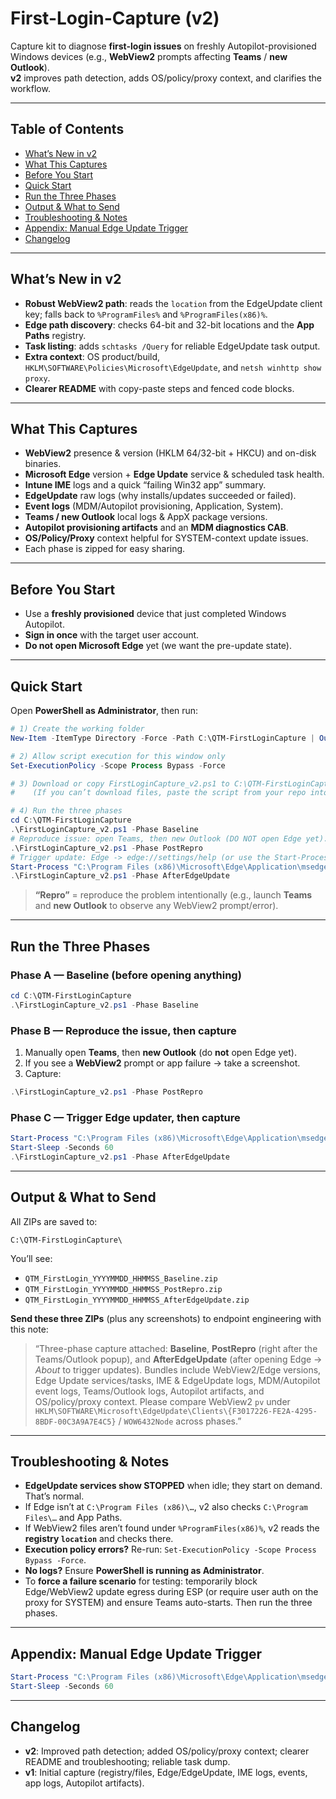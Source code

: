 # First-Login-Capture (v2)

Capture kit to diagnose **first-login issues** on freshly Autopilot-provisioned Windows devices (e.g., **WebView2** prompts affecting **Teams** / **new Outlook**).  
**v2** improves path detection, adds OS/policy/proxy context, and clarifies the workflow.

---

## Table of Contents
- [What’s New in v2](#whats-new-in-v2)
- [What This Captures](#what-this-captures)
- [Before You Start](#before-you-start)
- [Quick Start](#quick-start)
- [Run the Three Phases](#run-the-three-phases)
- [Output & What to Send](#output--what-to-send)
- [Troubleshooting & Notes](#troubleshooting--notes)
- [Appendix: Manual Edge Update Trigger](#appendix-manual-edge-update-trigger)
- [Changelog](#changelog)

---

## What’s New in v2
- **Robust WebView2 path**: reads the `location` from the EdgeUpdate client key; falls back to `%ProgramFiles%` and `%ProgramFiles(x86)%`.
- **Edge path discovery**: checks 64-bit and 32-bit locations and the **App Paths** registry.
- **Task listing**: adds `schtasks /Query` for reliable EdgeUpdate task output.
- **Extra context**: OS product/build, `HKLM\SOFTWARE\Policies\Microsoft\EdgeUpdate`, and `netsh winhttp show proxy`.
- **Clearer README** with copy-paste steps and fenced code blocks.

---

## What This Captures
- **WebView2** presence & version (HKLM 64/32-bit + HKCU) and on-disk binaries.
- **Microsoft Edge** version + **Edge Update** service & scheduled task health.
- **Intune IME** logs and a quick “failing Win32 app” summary.
- **EdgeUpdate** raw logs (why installs/updates succeeded or failed).
- **Event logs** (MDM/Autopilot provisioning, Application, System).
- **Teams / new Outlook** local logs & AppX package versions.
- **Autopilot provisioning artifacts** and an **MDM diagnostics CAB**.
- **OS/Policy/Proxy** context helpful for SYSTEM-context update issues.
- Each phase is zipped for easy sharing.

---

## Before You Start
- Use a **freshly provisioned** device that just completed Windows Autopilot.
- **Sign in once** with the target user account.
- **Do not open Microsoft Edge** yet (we want the pre-update state).

---

## Quick Start

Open **PowerShell as Administrator**, then run:

```powershell
# 1) Create the working folder
New-Item -ItemType Directory -Force -Path C:\QTM-FirstLoginCapture | Out-Null

# 2) Allow script execution for this window only
Set-ExecutionPolicy -Scope Process Bypass -Force

# 3) Download or copy FirstLoginCapture_v2.ps1 to C:\QTM-FirstLoginCapture
#    (If you can’t download files, paste the script from your repo into this path.)

# 4) Run the three phases
cd C:\QTM-FirstLoginCapture
.\FirstLoginCapture_v2.ps1 -Phase Baseline
# Reproduce issue: open Teams, then new Outlook (DO NOT open Edge yet).
.\FirstLoginCapture_v2.ps1 -Phase PostRepro
# Trigger update: Edge -> edge://settings/help (or use the Start-Process line below), wait ~60s.
Start-Process "C:\Program Files (x86)\Microsoft\Edge\Application\msedge.exe" "edge://settings/help"; Start-Sleep -Seconds 60
.\FirstLoginCapture_v2.ps1 -Phase AfterEdgeUpdate
```

> **“Repro”** = reproduce the problem intentionally (e.g., launch **Teams** and **new Outlook** to observe any WebView2 prompt/error).

---

## Run the Three Phases

### Phase A — Baseline (before opening anything)
```powershell
cd C:\QTM-FirstLoginCapture
.\FirstLoginCapture_v2.ps1 -Phase Baseline
```

### Phase B — Reproduce the issue, then capture
1. Manually open **Teams**, then **new Outlook** (do **not** open Edge yet).  
2. If you see a **WebView2** prompt or app failure → take a screenshot.  
3. Capture:
```powershell
.\FirstLoginCapture_v2.ps1 -Phase PostRepro
```

### Phase C — Trigger Edge updater, then capture
```powershell
Start-Process "C:\Program Files (x86)\Microsoft\Edge\Application\msedge.exe" "edge://settings/help"
Start-Sleep -Seconds 60
.\FirstLoginCapture_v2.ps1 -Phase AfterEdgeUpdate
```

---

## Output & What to Send

All ZIPs are saved to:
```
C:\QTM-FirstLoginCapture\
```
You’ll see:
- `QTM_FirstLogin_YYYYMMDD_HHMMSS_Baseline.zip`
- `QTM_FirstLogin_YYYYMMDD_HHMMSS_PostRepro.zip`
- `QTM_FirstLogin_YYYYMMDD_HHMMSS_AfterEdgeUpdate.zip`

**Send these three ZIPs** (plus any screenshots) to endpoint engineering with this note:

> “Three-phase capture attached: **Baseline**, **PostRepro** (right after the Teams/Outlook popup), and **AfterEdgeUpdate** (after opening Edge → *About* to trigger updates). Bundles include WebView2/Edge versions, Edge Update services/tasks, IME & EdgeUpdate logs, MDM/Autopilot event logs, Teams/Outlook logs, Autopilot artifacts, and OS/policy/proxy context. Please compare WebView2 `pv` under `HKLM\SOFTWARE\Microsoft\EdgeUpdate\Clients\{F3017226-FE2A-4295-8BDF-00C3A9A7E4C5}` / `WOW6432Node` across phases.”

---

## Troubleshooting & Notes
- **EdgeUpdate services show STOPPED** when idle; they start on demand. That’s normal.
- If Edge isn’t at `C:\Program Files (x86)\…`, v2 also checks `C:\Program Files\…` and App Paths.
- If WebView2 files aren’t found under `%ProgramFiles(x86)%`, v2 reads the **registry `location`** and checks there.
- **Execution policy errors?** Re-run: `Set-ExecutionPolicy -Scope Process Bypass -Force`.
- **No logs?** Ensure **PowerShell is running as Administrator**.
- To **force a failure scenario** for testing: temporarily block Edge/WebView2 update egress during ESP (or require user auth on the proxy for SYSTEM) and ensure Teams auto-starts. Then run the three phases.

---

## Appendix: Manual Edge Update Trigger
```powershell
Start-Process "C:\Program Files (x86)\Microsoft\Edge\Application\msedge.exe" "edge://settings/help"
Start-Sleep -Seconds 60
```

---

## Changelog
- **v2**: Improved path detection; added OS/policy/proxy context; clearer README and troubleshooting; reliable task dump.
- **v1**: Initial capture (registry/files, Edge/EdgeUpdate, IME logs, events, app logs, Autopilot artifacts).
